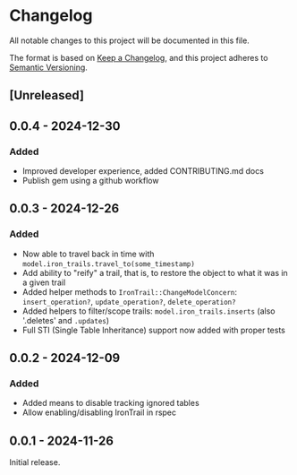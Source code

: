 # Changelog

All notable changes to this project will be documented in this file.

The format is based on [Keep a Changelog](https://keepachangelog.com/en/1.1.0/),
and this project adheres to [Semantic Versioning](https://semver.org/spec/v2.0.0.html).

## [Unreleased]

## 0.0.4 - 2024-12-30

### Added

- Improved developer experience, added CONTRIBUTING.md docs
- Publish gem using a github workflow

## 0.0.3 - 2024-12-26

### Added

- Now able to travel back in time with `model.iron_trails.travel_to(some_timestamp)`
- Add ability to "reify" a trail, that is, to restore the object to what it was in a given trail
- Added helper methods to `IronTrail::ChangeModelConcern`: `insert_operation?`, `update_operation?`, `delete_operation?`
- Added helpers to filter/scope trails: `model.iron_trails.inserts` (also '.deletes' and `.updates`)
- Full STI (Single Table Inheritance) support now added with proper tests

## 0.0.2 - 2024-12-09

### Added

- Added means to disable tracking ignored tables
- Allow enabling/disabling IronTrail in rspec

## 0.0.1 - 2024-11-26

Initial release.
